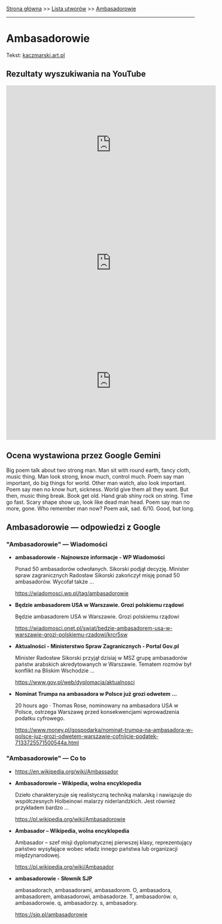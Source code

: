 [Strona główna](../index.md) >> [Lista utworów](../list.md) >> [Ambasadorowie](13.md)

---

# Ambasadorowie

Tekst: [kaczmarski.art.pl](https://www.kaczmarski.art.pl/tworczosc/wiersze/ambasadorowie/)

## Rezultaty wyszukiwania na YouTube

<iframe width="560" height="315" src="https://www.youtube.com/embed/ky24tma746g?si=IdontcarewhotheIRSsendsImnotpayingtaxes" title="YouTube video player" frameborder="0" allow="accelerometer; autoplay; clipboard-write; encrypted-media; gyroscope; picture-in-picture; web-share" referrerpolicy="strict-origin-when-cross-origin" allowfullscreen></iframe>

<iframe width="560" height="315" src="https://www.youtube.com/embed/NTNcxGVgn9I?si=IdontcarewhotheIRSsendsImnotpayingtaxes" title="YouTube video player" frameborder="0" allow="accelerometer; autoplay; clipboard-write; encrypted-media; gyroscope; picture-in-picture; web-share" referrerpolicy="strict-origin-when-cross-origin" allowfullscreen></iframe>

<iframe width="560" height="315" src="https://www.youtube.com/embed/euk6k1YqUiM?si=IdontcarewhotheIRSsendsImnotpayingtaxes" title="YouTube video player" frameborder="0" allow="accelerometer; autoplay; clipboard-write; encrypted-media; gyroscope; picture-in-picture; web-share" referrerpolicy="strict-origin-when-cross-origin" allowfullscreen></iframe>

## Ocena wystawiona przez Google Gemini

Big poem talk about two strong man. Man sit with round earth, fancy cloth, music thing. Man look strong, know much, control much. Poem say man important, do big things for world. Other man watch, also look important. Poem say men no know hurt, sickness. World give them all they want. But then, music thing break. Book get old. Hand grab shiny rock on string. Time go fast. Scary shape show up, look like dead man head. Poem say man no more, gone. Who remember man now? Poem ask, sad. 6/10. Good, but long.


## Ambasadorowie — odpowiedzi z Google

### "Ambasadorowie" — Wiadomości

- **ambasadorowie - Najnowsze informacje - WP Wiadomości**

    Ponad 50 ambasadorów odwołanych. Sikorski podjął decyzję. Minister spraw zagranicznych Radosław Sikorski zakończył misję ponad 50 ambasadorów. Wycofał także ... 

   <https://wiadomosci.wp.pl/tag/ambasadorowie>
- **Będzie ambasadorem USA w Warszawie. Grozi polskiemu rządowi**

    Będzie ambasadorem USA w Warszawie. Grozi polskiemu rządowi 

   <https://wiadomosci.onet.pl/swiat/bedzie-ambasadorem-usa-w-warszawie-grozi-polskiemu-rzadowi/krcr5sw>
- **Aktualności - Ministerstwo Spraw Zagranicznych - Portal Gov.pl**

    Minister Radosław Sikorski przyjął dzisiaj w MSZ grupę ambasadorów państw arabskich akredytowanych w Warszawie. Tematem rozmów był konflikt na Bliskim Wschodzie ... 

   <https://www.gov.pl/web/dyplomacja/aktualnosci>
- **Nominat Trumpa na ambasadora w Polsce już grozi odwetem ...**

    20 hours ago  ·  Thomas Rose, nominowany na ambasadora USA w Polsce, ostrzega Warszawę przed konsekwencjami wprowadzenia podatku cyfrowego. 

   <https://www.money.pl/gospodarka/nominat-trumpa-na-ambasadora-w-polsce-juz-grozi-odwetem-warszawie-cofnijcie-podatek-7133725571500544a.html>

### "Ambasadorowie" — Co to

- <https://en.wikipedia.org/wiki/Ambassador>
- **Ambasadorowie – Wikipedia, wolna encyklopedia**

    Dzieło charakteryzuje się realistyczną techniką malarską i nawiązuje do współczesnych Holbeinowi malarzy niderlandzkich. Jest również przykładem bardzo ... 

   <https://pl.wikipedia.org/wiki/Ambasadorowie>
- **Ambasador – Wikipedia, wolna encyklopedia**

    Ambasador – szef misji dyplomatycznej pierwszej klasy, reprezentujący państwo wysyłające wobec władz innego państwa lub organizacji międzynarodowej. 

   <https://pl.wikipedia.org/wiki/Ambasador>
- **ambasadorowie - Słownik SJP**

    ambasadorach, ambasadorami, ambasadorom. O, ambasadora, ambasadorem, ambasadorowi, ambasadorze. T, ambasadorów. o, ambasadorowie. q, ambasadorzy. s, ambasadory. 

   <https://sjp.pl/ambasadorowie>

